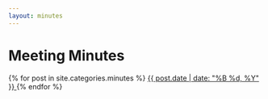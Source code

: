 ```yaml
---
layout: minutes
---
```


# Meeting Minutes

{% for post in site.categories.minutes %}
  <a href="{{ post.url | absolute_url }}">
    {{ post.date | date: "%B %d, %Y" }}
  </a>
{% endfor %}
